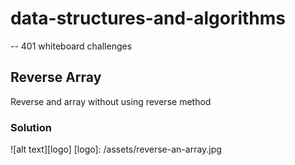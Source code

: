 # data-structures-and-algorithms 
-- 401 whiteboard challenges

## Reverse Array 
Reverse and array without using reverse method

### Solution
![alt text][logo]
[logo]: /assets/reverse-an-array.jpg